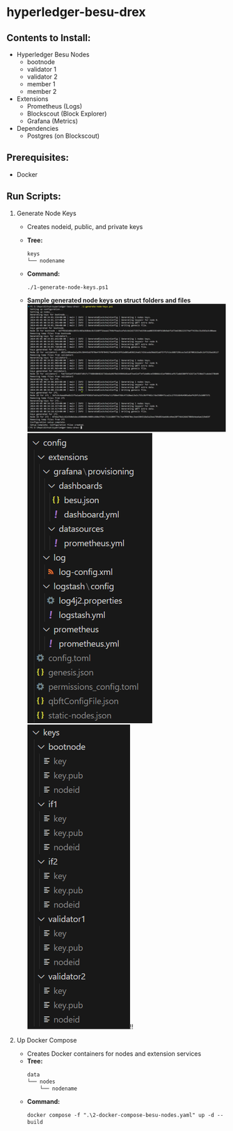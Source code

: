 # hyperledger-besu-drex

## Contents to Install:

- Hyperledger Besu Nodes
  - bootnode
  - validator 1
  - validator 2
  - member 1
  - member 2
- Extensions
  - Prometheus (Logs)
  - Blockscout (Block Explorer)
  - Grafana (Metrics)
- Dependencies
  - Postgres (on Blockscout)

## Prerequisites:

- Docker

## Run Scripts:

1. Generate Node Keys
   - Creates nodeid, public, and private keys
   - **Tree:**
     ```
     keys
     └── nodename
     ```
   - **Command:**
     ```
     ./1-generate-node-keys.ps1
     ```

    - **Sample generated node keys on struct folders and files**
        ![Sample log generated node keys](/images/generate-keys.png)![Config struct folders generated](/images/config-folders-files.png)![Keys struct folders generated](/images/keys-folders-files.png)!!


2. Up Docker Compose
   - Creates Docker containers for nodes and extension services
   - **Tree:**
     ```
     data
     └── nodes
         └── nodename
     ```
   - **Command:**
     ```
     docker compose -f ".\2-docker-compose-besu-nodes.yaml" up -d --build
     ```

